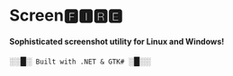 ﻿

# **Screen🅵🅸🆁🅴**

#### Sophisticated screenshot utility for Linux and Windows!


░░█░<code>  Built with .NET & GTK#  </code>░█░░

 